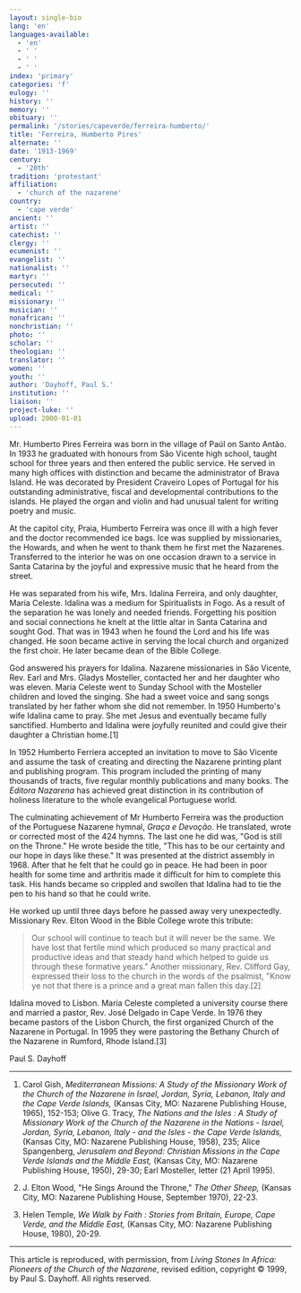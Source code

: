 ```yaml
---
layout: single-bio
lang: 'en'
languages-available:
  - 'en'
  - ' '
  - ' '
  - ' '
index: 'primary'
categories: 'f'
eulogy: ''
history: ''
memory: ''
obituary: ''
permalink: '/stories/capeverde/ferreira-humberto/'
title: 'Ferreira, Humberto Pires'
alternate: ''
date: '1913-1969'
century:
  - '20th'
tradition: 'protestant'
affiliation:
  - 'church of the nazarene'
country:
  - 'cape verde'
ancient: ''
artist: ''
catechist: ''
clergy: ''
ecumenist: ''
evangelist: ''
nationalist: ''
martyr: ''
persecuted: ''
medical: ''
missionary: ''
musician: ''
nonafrican: ''
nonchristian: ''
photo: ''
scholar: ''
theologian: ''
translator: ''
women: ''
youth: ''
author: 'Dayhoff, Paul S.'
institution: ''
liaison: ''
project-luke: ''
upload: 2000-01-01
---
```



Mr. Humberto Pires Ferreira was born in the village of Paúl on Santo Antão. In 1933 he graduated with honours from São Vicente high school, taught school for three years and then entered the public service. He served in many high offices with distinction and became the administrator of Brava Island. He was decorated by President Craveiro Lopes of Portugal for his outstanding administrative, fiscal and developmental contributions to the islands. He played the organ and violin and had unusual talent for writing poetry and music.

At the capitol city, Praia, Humberto Ferreira was once ill with a high fever and the doctor recommended ice bags. Ice was supplied by missionaries, the Howards, and when he went to thank them he first met the Nazarenes. Transferred to the interior he was on one occasion drawn to a service in Santa Catarina by the joyful and expressive music that he heard from the street.

He was separated from his wife, Mrs. Idalina Ferreira, and only daughter, Maria Celeste. Idalina was a medium for Spiritualists in Fogo. As a result of the separation he was lonely and needed friends. Forgetting his position and social connections he knelt at the little altar in Santa Catarina and sought God. That was in 1943 when he found the Lord and his life was changed. He soon became active in serving the local church and organized the first choir. He later became dean of the Bible College.

God answered his prayers for Idalina. Nazarene missionaries in São Vicente, Rev. Earl and Mrs. Gladys Mosteller, contacted her and her daughter who was eleven. Maria Celeste went to Sunday School with the Mosteller children and loved the singing. She had a sweet voice and sang songs translated by her father whom she did not remember. In 1950 Humberto's wife Idalina came to pray. She met Jesus and eventually became fully sanctified. Humberto and Idalina were joyfully reunited and could give their daughter a Christian home.[1]

In 1952 Humberto Ferriera accepted an invitation to move to São Vicente and assume the task of creating and directing the Nazarene printing plant and publishing program. This program included the printing of many thousands of tracts, five regular monthly publications and many books. The *Editora Nazarena* has achieved great distinction in its contribution of holiness literature to the whole evangelical Portuguese world.

The culminating achievement of Mr Humberto Ferreira was the production of the Portuguese Nazarene hymnal, *Graça e Devoção*. He translated, wrote or corrected most of the 424 hymns. The last one he did was, "God is still on the Throne." He wrote beside the title, "This has to be our certainty and our hope in days like these." It was presented at the district assembly in 1968. After that he felt that he could go in peace. He had been in poor health for some time and arthritis made it difficult for him to complete this task. His hands became so crippled and swollen that Idalina had to tie the pen to his hand so that he could write.

He worked up until three days before he passed away very unexpectedly. Missionary Rev. Elton Wood in the Bible College wrote this tribute:

> Our school will continue to teach but it will never be the same. We have lost that fertile mind which produced so many practical and productive ideas and that steady hand which helped to guide us through these formative years." Another missionary, Rev. Clifford Gay, expressed their loss to the church in the words of the psalmist, "Know ye not that there is a prince and a great man fallen this day.[2]

Idalina moved to Lisbon. Maria Celeste completed a university course there and married a pastor, Rev. José Delgado in Cape Verde. In 1976 they became pastors of the Lisbon Church, the first organized Church of the Nazarene in Portugal. In 1995 they were pastoring the Bethany Church of the Nazarene in Rumford, Rhode Island.[3]

Paul S. Dayhoff

---

1. Carol Gish, *Mediterranean Missions: A Study of the Missionary Work of the Church of the Nazarene in Israel, Jordan, Syria, Lebanon, Italy and the Cape Verde Islands,* (Kansas City, MO: Nazarene Publishing House, 1965), 152-153; Olive G. Tracy, *The Nations and the Isles : A Study of Missionary Work of the Church of the Nazarene in the Nations - Israel, Jordan, Syria, Lebanon, Italy - and the Isles - the Cape Verde Islands,* (Kansas City, MO: Nazarene Publishing House, 1958), 235; Alice Spangenberg, *Jerusalem and Beyond: Christian Missions in the Cape Verde Islands and the Middle East,* (Kansas City, MO: Nazarene Publishing House, 1950), 29-30; Earl Mosteller, letter (21 April 1995).

2. J. Elton Wood, "He Sings Around the Throne," *The Other Sheep,* (Kansas City, MO: Nazarene Publishing House, September 1970), 22-23.

3. Helen Temple, *We Walk by Faith : Stories from Britain, Europe, Cape Verde, and the Middle East,* (Kansas City, MO: Nazarene Publishing House, 1980), 20-29.

---

This article is reproduced, with permission, from *Living Stones In Africa: Pioneers of the Church of the Nazarene*, revised edition, copyright &copy; 1999, by Paul S. Dayhoff.  All rights reserved.
